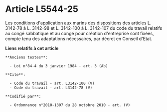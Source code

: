 # Article L5544-25

Les conditions d'application aux marins des dispositions des articles L. 3142-78 à L. 3142-98 et L. 3142-100 à L. 3142-107 du
code du travail relatifs au congé sabbatique et au congé pour création d'entreprise sont fixées, compte tenu des adaptations
nécessaires, par décret en Conseil d'Etat.

**Liens relatifs à cet article**

	**Anciens textes**:

	  - Loi n°84-4 du 3 janvier 1984 - art. 3 (Ab)

	**Cite**:

	  - Code du travail - art. L3142-100 (V)
	  - Code du travail - art. L3142-78 (V)

	**Codifié par**:

	  - Ordonnance n°2010-1307 du 28 octobre 2010 - art. (V)
